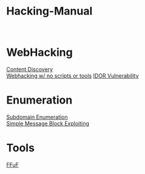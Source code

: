 # Hacking-Manual
<br>

# WebHacking
<a href="https://github.com/brentgarren/Content-Discovery/tree/main">Content Discovery</a><br>
<a href="https://github.com/brentgarren/WebHacking/blob/main/README.md">Webhacking w/ no scripts or tools</a>
<a href="https://github.com/brentgarren/WebHacking/blob/main/README.md">IDOR Vulnerability</a>
# Enumeration
<a href="https://github.com/brentgarren/Subdomain-Enumeration">Subdomain Enumeration</a><br>
<a href="https://github.com/brentgarren/Enumerating-SMB">Simple Message Block Exploiting</a>


# Tools

<a href="https://github.com/brentgarren/FFuF/blob/main/README.md">FFuF</a>
